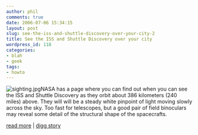 ```yaml
---
author: phil
comments: true
date: 2006-07-06 15:34:15
layout: post
slug: see-the-iss-and-shuttle-discovery-over-your-city-2
title: See the ISS and Shuttle Discovery over your city
wordpress_id: 118
categories:
- blah
- geek
tags:
- howto
---
```


![sighting.jpg](http://fak3r.com/wp-content/uploads/2006/07/sighting.jpg)NASA has a page where you can find out when you can see the ISS and Shuttle Discovery as they orbit about 386 kilometers (240 miles) above.  They will will be a steady white pinpoint of light moving slowly across the sky.  Too fast for telescopes, but a good pair of field binoculars may reveal some detail of the structural shape of the spacecrafts.

[read more](http://spaceflight.nasa.gov/realdata/sightings/) | [digg story](http://digg.com/space/See_the_ISS_and_Shuttle_Discovery_over_your_city)
